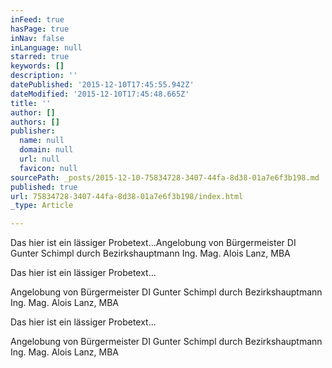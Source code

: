 ```yaml
---
inFeed: true
hasPage: true
inNav: false
inLanguage: null
starred: true
keywords: []
description: ''
datePublished: '2015-12-10T17:45:55.942Z'
dateModified: '2015-12-10T17:45:48.665Z'
title: ''
author: []
authors: []
publisher:
  name: null
  domain: null
  url: null
  favicon: null
sourcePath: _posts/2015-12-10-75834728-3407-44fa-8d38-01a7e6f3b198.md
published: true
url: 75834728-3407-44fa-8d38-01a7e6f3b198/index.html
_type: Article

---
```

Das hier ist ein lässiger Probetext...Angelobung
von Bürgermeister DI Gunter Schimpl durch Bezirkshauptmann Ing. Mag. Alois
Lanz, MBA

Das hier ist ein lässiger Probetext...

Angelobung von Bürgermeister DI Gunter Schimpl durch Bezirkshauptmann Ing. Mag. Alois Lanz, MBA

Das hier ist ein lässiger Probetext...

Angelobung von Bürgermeister DI Gunter Schimpl durch Bezirkshauptmann Ing. Mag. Alois Lanz, MBA